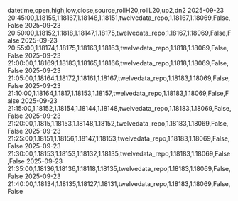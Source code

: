 datetime,open,high,low,close,source,rollH20,rollL20,up2,dn2
2025-09-23 20:45:00,1.18155,1.18167,1.18148,1.18151,twelvedata_repo,1.18167,1.18069,False,False
2025-09-23 20:50:00,1.18152,1.1818,1.18147,1.18175,twelvedata_repo,1.18167,1.18069,False,False
2025-09-23 20:55:00,1.18174,1.18175,1.18163,1.18163,twelvedata_repo,1.1818,1.18069,False,False
2025-09-23 21:00:00,1.18169,1.18183,1.18165,1.18166,twelvedata_repo,1.1818,1.18069,False,False
2025-09-23 21:05:00,1.18164,1.18172,1.18161,1.18167,twelvedata_repo,1.18183,1.18069,False,False
2025-09-23 21:10:00,1.18164,1.1817,1.18153,1.18157,twelvedata_repo,1.18183,1.18069,False,False
2025-09-23 21:15:00,1.18152,1.18154,1.18144,1.18148,twelvedata_repo,1.18183,1.18069,False,False
2025-09-23 21:20:00,1.1815,1.18153,1.18148,1.18152,twelvedata_repo,1.18183,1.18069,False,False
2025-09-23 21:25:00,1.18151,1.18156,1.18147,1.18153,twelvedata_repo,1.18183,1.18069,False,False
2025-09-23 21:30:00,1.18153,1.18153,1.18132,1.18135,twelvedata_repo,1.18183,1.18069,False,False
2025-09-23 21:35:00,1.18136,1.18136,1.18118,1.18135,twelvedata_repo,1.18183,1.18069,False,False
2025-09-23 21:40:00,1.18134,1.18135,1.18127,1.18131,twelvedata_repo,1.18183,1.18069,False,False
